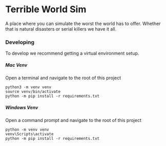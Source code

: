 # Terrible World Sim

A place where you can simulate the worst the world has to offer. Whether that is natural disasters or serial killers we have it all.


### Developing

To develop we recommend getting a virtual environment setup.

##### Mac Venv
Open a terminal and navigate to the root of this project

```shell
python3 -m venv venv
source venv/bin/activate
python -m pip install -r requirements.txt
```

##### Windows Venv
Open a command prompt and navigate to the root of this project

```shell
python -m venv venv
venv\Scripts\activate
python -m pip install -r requirements.txt
```
